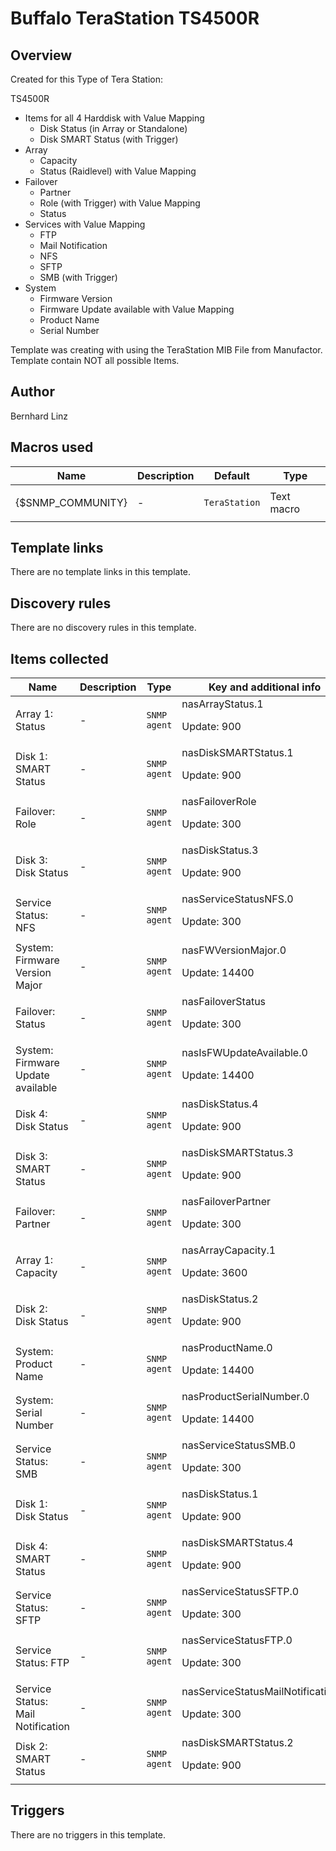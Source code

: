# Buffalo TeraStation TS4500R

## Overview

Created for this Type of Tera Station:


TS4500R


* Items for all 4 Harddisk with Value Mapping
	+ Disk Status (in Array or Standalone)
	+ Disk SMART Status (with Trigger)
* Array
	+ Capacity
	+ Status (Raidlevel) with Value Mapping
* Failover
	+ Partner
	+ Role (with Trigger) with Value Mapping
	+ Status
* Services with Value Mapping
	+ FTP
	+ Mail Notification
	+ NFS
	+ SFTP
	+ SMB (with Trigger)
* System
	+ Firmware Version
	+ Firmware Update available with Value Mapping
	+ Product Name
	+ Serial Number


 


Template was creating with using the TeraStation MIB File from Manufactor.  
Template contain NOT all possible Items.


 



## Author

Bernhard Linz

## Macros used

|Name|Description|Default|Type|
|----|-----------|-------|----|
|{$SNMP_COMMUNITY}|<p>-</p>|`TeraStation`|Text macro|
## Template links

There are no template links in this template.

## Discovery rules

There are no discovery rules in this template.

## Items collected

|Name|Description|Type|Key and additional info|
|----|-----------|----|----|
|Array 1: Status|<p>-</p>|`SNMP agent`|nasArrayStatus.1<p>Update: 900</p>|
|Disk 1: SMART Status|<p>-</p>|`SNMP agent`|nasDiskSMARTStatus.1<p>Update: 900</p>|
|Failover: Role|<p>-</p>|`SNMP agent`|nasFailoverRole<p>Update: 300</p>|
|Disk 3: Disk Status|<p>-</p>|`SNMP agent`|nasDiskStatus.3<p>Update: 900</p>|
|Service Status: NFS|<p>-</p>|`SNMP agent`|nasServiceStatusNFS.0<p>Update: 300</p>|
|System: Firmware Version Major|<p>-</p>|`SNMP agent`|nasFWVersionMajor.0<p>Update: 14400</p>|
|Failover: Status|<p>-</p>|`SNMP agent`|nasFailoverStatus<p>Update: 300</p>|
|System: Firmware Update available|<p>-</p>|`SNMP agent`|nasIsFWUpdateAvailable.0<p>Update: 14400</p>|
|Disk 4: Disk Status|<p>-</p>|`SNMP agent`|nasDiskStatus.4<p>Update: 900</p>|
|Disk 3: SMART Status|<p>-</p>|`SNMP agent`|nasDiskSMARTStatus.3<p>Update: 900</p>|
|Failover: Partner|<p>-</p>|`SNMP agent`|nasFailoverPartner<p>Update: 300</p>|
|Array 1: Capacity|<p>-</p>|`SNMP agent`|nasArrayCapacity.1<p>Update: 3600</p>|
|Disk 2: Disk Status|<p>-</p>|`SNMP agent`|nasDiskStatus.2<p>Update: 900</p>|
|System: Product Name|<p>-</p>|`SNMP agent`|nasProductName.0<p>Update: 14400</p>|
|System: Serial Number|<p>-</p>|`SNMP agent`|nasProductSerialNumber.0<p>Update: 14400</p>|
|Service Status: SMB|<p>-</p>|`SNMP agent`|nasServiceStatusSMB.0<p>Update: 300</p>|
|Disk 1: Disk Status|<p>-</p>|`SNMP agent`|nasDiskStatus.1<p>Update: 900</p>|
|Disk 4: SMART Status|<p>-</p>|`SNMP agent`|nasDiskSMARTStatus.4<p>Update: 900</p>|
|Service Status: SFTP|<p>-</p>|`SNMP agent`|nasServiceStatusSFTP.0<p>Update: 300</p>|
|Service Status: FTP|<p>-</p>|`SNMP agent`|nasServiceStatusFTP.0<p>Update: 300</p>|
|Service Status: Mail Notification|<p>-</p>|`SNMP agent`|nasServiceStatusMailNotification.0<p>Update: 300</p>|
|Disk 2: SMART Status|<p>-</p>|`SNMP agent`|nasDiskSMARTStatus.2<p>Update: 900</p>|
## Triggers

There are no triggers in this template.

